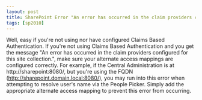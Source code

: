 ```yaml
---
layout: post
title: SharePoint Error "An error has occurred in the claim providers configured for this site collection" - Easy fix!
tags: [sp2010]
---
```


Well, easy if you're not using nor have configured Claims Based Authentication.  If you're not using Claims Based Authentication and you get the message "An error has occurred in the claim providers configured for this site collection.", make sure your alternate access mappings are configured correctly.  For example, if the Central Administration is at http://sharepoint:8080/, but you're using the FQDN (http://sharepoint.domain.local:8080/), you may run into this error when attempting to resolve user's name via the People Picker.  Simply add the appropriate alternate access mapping to prevent this error from occurring.